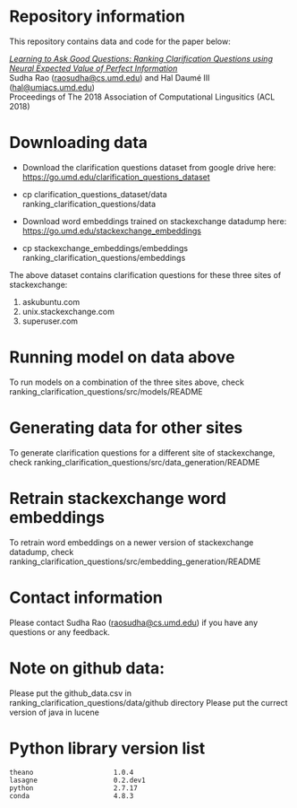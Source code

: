 # Repository information

This repository contains data and code for the paper below:

<i><a href="http://aclweb.org/anthology/P18-1255">
Learning to Ask Good Questions: Ranking Clarification Questions using Neural Expected Value of Perfect Information</a></i><br/>
Sudha Rao (raosudha@cs.umd.edu) and Hal Daumé III (hal@umiacs.umd.edu)<br/>
Proceedings of The 2018 Association of Computational Lingusitics (ACL 2018)

# Downloading data

* Download the clarification questions dataset from google drive here: https://go.umd.edu/clarification_questions_dataset
* cp clarification_questions_dataset/data ranking_clarification_questions/data

* Download word embeddings trained on stackexchange datadump here: https://go.umd.edu/stackexchange_embeddings
* cp stackexchange_embeddings/embeddings ranking_clarification_questions/embeddings

The above dataset contains clarification questions for these three sites of stackexchange: <br/>
1. askubuntu.com
2. unix.stackexchange.com
3. superuser.com

# Running model on data above

To run models on a combination of the three sites above, check ranking_clarification_questions/src/models/README

# Generating data for other sites

To generate clarification questions for a different site of stackexchange, check ranking_clarification_questions/src/data_generation/README

# Retrain stackexchange word embeddings 

To retrain word embeddings on a newer version of stackexchange datadump, check ranking_clarification_questions/src/embedding_generation/README

# Contact information

Please contact Sudha Rao (raosudha@cs.umd.edu) if you have any questions or any feedback.

# Note on github data:

Please put the github_data.csv in ranking_clarification_questions/data/github directory
Please put the currect version of java in lucene

# Python library version list
    theano                    1.0.4
    lasagne                   0.2.dev1
    python                    2.7.17
    conda                     4.8.3
